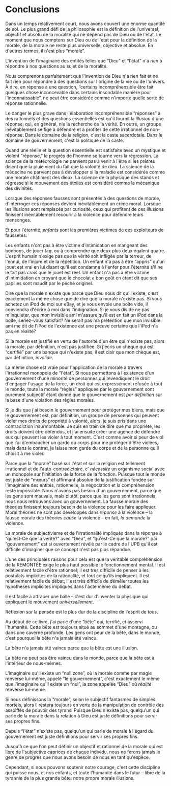 # Conclusions

Dans un temps relativement court, nous avons couvert une énorme quantité de sol. Le plus grand défi de la philosophie est la définition de l'universel, objectif et absolu de la moralité qui ne dépend pas de Dieu ou de l'état. Le moment que nous comptons sur Dieu ou de l'etat pour la définition de la morale, de la morale ne reste plus universelle, objective et absolue. En d'autres termes, il n'est plus “morale”.

L'invention de l'imaginaire des entités telles que “Dieu” et “l'état” n'a *rien* à répondre à nos questions au sujet de la moralité.

Nous comprenons parfaitement que l'invention de Dieu n'a rien fait et ne fait rien pour répondre à des questions sur l'origine de la vie ou de l'univers. À dire, en réponse à une question, “certains incompréhensible être fait quelques chose inconcevable dans certains insondable manière pour l'inconnaissable”, ne peut être considérée comme n'importe quelle sorte de réponse rationnelle.

Le danger le plus grave dans l'élaboration incompréhensible “réponses” à des rationnels et des questions essentielles est qu'il fournit la *illusion* d'une réponse, qui, en général, nie la recherche de la vérité. En outre, un groupe inévitablement se fige à défendre et à profiter de cette irrationnel de non-réponse. Dans le domaine de la religion, c'est la caste sacerdotale. Dans le domaine de gouvernement, c'est la politique de la caste.

Quand une réelle et la question essentielle est satisfaite avec un mystique et violent “réponse,” le progrès de l'homme se tourne vers la régression. La science de la météorologie ne parvient pas à venir à l'être si les prêtres disent que la pluie vient du fait que la volonté de dieu. La science de la médecine ne parvient pas à développer si la maladie est considérée comme une morale châtiment des dieux. La science de la physique des stands et régresse si le mouvement des étoiles est considéré comme la mécanique des divinités.

Lorsque des réponses fausses sont présentés à des questions de morale, d'interroger ces réponses devient inévitablement un crime moral. Lorsque les illusions sont remplacés par curiosité, ceux qui profitent de ces illusions finissent inévitablement recourir à la violence pour défendre leurs mensonges.

Et pour l'éternité, *enfants* sont les premières victimes de ces exploiteurs de faussetés.

Les enfants n'ont pas à être victime d'intimidation en mangeant des bonbons, de jouer tag, ou à comprendre que deux plus deux égalent quatre. L'esprit humain n'exige pas que la vérité soit infligée par la terreur, de l'ennui, de l'injure et de la répétition. Un enfant n'a pas à être “appris” qu'un jouet est vrai en lui disant qu'il est condamné à l'enfer pour l'éternité s'il ne le fait pas *crois* que le jouet est réel. Un enfant n'a pas à être victime d'intimidation en croyant que le chocolat a bon goût en étant dit que ses papilles sont maudit par le péché originel.

Dire que la morale n'existe que parce que Dieu nous dit qu'il existe, c'est exactement la même chose que de dire que la morale n'existe pas. Si vous achetez un iPod de moi sur eBay, et je vous envoie une boîte vide, il conviendra d'écrire à moi dans l'indignation. Si je vous dis de ne pas m'inquiéter, que mon invisible ami m'assure qu'il est en fait un iPod dans la boîte, seriez-vous satisfait? Ne serait pas ma prétention que mon invisible ami me dit de l'iPod de l'existence est une preuve certaine que l'iPod n'a pas en réalité?

Si la morale est justifié en vertu de l'autorité d'un être qui n'existe pas, alors la morale, par définition, n'est pas justifiée. Si j'écris un chèque qui est “certifié” par une banque qui n'existe pas, il est clair que mon chèque est, par définition, *invalide*.

La même chose est vraie pour l'application de la morale à travers l'irrationnel monopole de “l'état”. Si nous permettons à l'existence d'un gouvernement d'une minorité de personnes qui revendiquent le droit d'engager l'usage de la force, un droit qui est expressément refusée à tout le monde, toute la morale “règles” appliquée par le gouvernement sont purement subjectif étant donné que le gouvernement est *par définition* sur la base d'une violation des règles morales.

Si je dis que j'ai besoin le gouvernement pour protéger mes biens, mais que le gouvernement est, par définition, un groupe de personnes qui peuvent violer mes droits de propriété à volonté, alors, je suis pris dans une contradiction insurmontable. Je suis en train de dire que ma propriété, les droits doivent être défendus, et j'ai ensuite créer une agence de défendre eux qui peuvent les violer à tout moment. C'est comme avoir si peur de viol que j'ai d'embaucher un garde du corps pour me protéger d'être violées, mais dans le contrat, je laisse mon garde du corps et de la personne qu'il choisit à me violer.

Parce que la “morale” basé sur l'état et sur la religion est tellement irrationnel et de l'auto-contradictoire, c' *nécessite* un organisme social avec un monopole sur l'initiation de la force de la fonction. Puisque tout le monde est juste de “mœurs” et affirmant absolue de la justification fondée sur l'imaginaire des entités, rationnelle, la négociation et la compréhension reste impossible. Nous n'avons pas besoin d'un gouvernement, parce que les gens sont mauvais, mais plutôt, parce que les gens sont irrationnels, nous nous retrouvons avec un gouvernement. La fausse morale des théories finissent toujours besoin de la violence pour les faire appliquer. Moral théories ne sont pas développés dans *réponse* à la violence – la fausse morale des théories *cause* la violence – en fait, *la demande* la violence.

La morale de subjectivisme et de l'irrationalité impliqués dans la réponse à “qu'est-Ce que la vérité?” avec “Dieu”, et “qu'est-Ce que la morale?” par “gouvernement” est si ouvertement révélé par le cadre de l'UPB qu'il est difficile d'imaginer que ce concept n'est pas plus répandue.

L'une des principales raisons pour cela est que la véritable compréhension de la REMONTÉE exige le plus haut possible le fonctionnement mental. Il est relativement facile d'être rationnel; il est très difficile de penser à les postulats implicites de la rationalité, et tout ce qu'ils impliquent. Il est relativement facile de débat; il est très difficile de démêler toutes les hypothèses implicites impliqués dans l'acte même du débat.

Il est facile à attraper une balle – c'est dur d'inventer la physique qui expliquent le mouvement *universellement*.

Réflexion *sur* la pensée est le plus dur de la discipline de l'esprit de tous.

Au début de ce livre, j'ai parlé d'une “bête” qui, terrifié, et asservi l'humanité. Cette bête est toujours situé au sommet d'une montagne, ou dans une caverne profonde. Les gens ont peur de la bête, dans le monde, c'est pourquoi la bête n'a jamais été vaincu.

La bête n'a jamais été vaincu parce que la bête est une illusion.

La bête ne peut pas être vaincu dans le monde, parce que la bête est à l'intérieur de nous-mêmes.

L'imaginaire qu'il existe un “null zone”, où la morale comme par magie renverse lui-même, appelé “le gouvernement”, c'est exactement le même que l'imaginaire qu'il existe un “nul”, la zone appelée “Dieu” où *réalité* renverse lui-même.

Si nous définissons la “morale”, selon le subjectif fantasmes de simples mortels, alors il restera toujours en vertu de la manipulation de contrôle des assoiffés de pouvoir des tyrans. Puisque Dieu n'existe pas, quelqu'un qui parle de la morale dans la relation à Dieu est juste définitions pour servir ses propres fins.

Depuis “l'état” n'existe pas, quelqu'un qui parle de morale à l'égard du gouvernement est juste définitions pour servir ses propres fins.

Jusqu'à ce que l'on peut définir un objectif et rationnel de la morale qui est libre de l'subjective caprices de chaque individu, nous ne ferons jamais le genre de progrès que nous avons besoin de nous en tant qu'espèce.

Cependant, si nous pouvons soutenir notre courage, c'est cette discipline qui puisse nous, et nos enfants, et toute l'humanité dans le futur – libre de la tyrannie de la plus grande bête: notre propre morale illusions.
